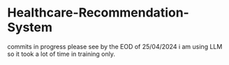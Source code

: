 # Healthcare-Recommendation-System
commits in progress please see by the EOD of 25/04/2024
i am using LLM so it took a lot of time in training only.
